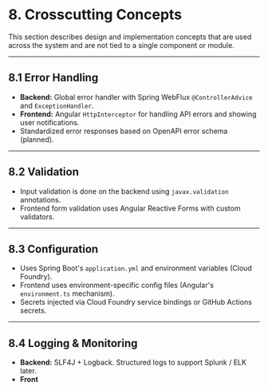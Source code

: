# 8. Crosscutting Concepts

This section describes design and implementation concepts that are used across the system and are not tied to a single component or module.

---

## 8.1 Error Handling

- **Backend:** Global error handler with Spring WebFlux `@ControllerAdvice` and `ExceptionHandler`.
- **Frontend:** Angular `HttpInterceptor` for handling API errors and showing user notifications.
- Standardized error responses based on OpenAPI error schema (planned).

---

## 8.2 Validation

- Input validation is done on the backend using `javax.validation` annotations.
- Frontend form validation uses Angular Reactive Forms with custom validators.

---

## 8.3 Configuration

- Uses Spring Boot's `application.yml` and environment variables (Cloud Foundry).
- Frontend uses environment-specific config files (Angular's `environment.ts` mechanism).
- Secrets injected via Cloud Foundry service bindings or GitHub Actions secrets.

---

## 8.4 Logging & Monitoring

- **Backend:** SLF4J + Logback. Structured logs to support Splunk / ELK later.
- **Front**
